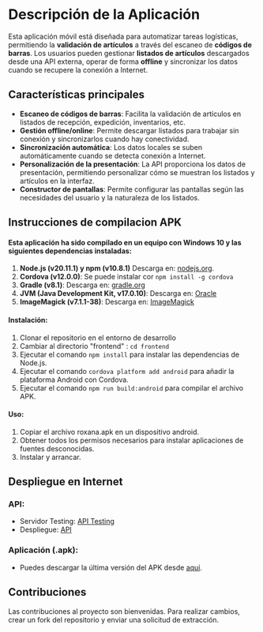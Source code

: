 # **Descripción de la Aplicación**

Esta aplicación móvil está diseñada para automatizar tareas logísticas, permitiendo la **validación de artículos** a través del escaneo de **códigos de barras**. Los usuarios pueden gestionar **listados de artículos** descargados desde una API externa, operar de forma **offline** y sincronizar los datos cuando se recupere la conexión a Internet.

## **Características principales**
- **Escaneo de códigos de barras**: Facilita la validación de artículos en listados de recepción, expedición, inventarios, etc.
- **Gestión offline/online**: Permite descargar listados para trabajar sin conexión y sincronizarlos cuando hay conectividad.
- **Sincronización automática**: Los datos locales se suben automáticamente cuando se detecta conexión a Internet.
- **Personalización de la presentación**: La API proporciona los datos de presentación, permitiendo personalizar cómo se muestran los listados y artículos en la interfaz.
- **Constructor de pantallas**: Permite configurar las pantallas según las necesidades del usuario y la naturaleza de los listados.

## **Instrucciones de compilacion APK**
#### Esta aplicación ha sido compilado en un equipo con Windows 10 y las siguientes dependencias instaladas:
1. **Node.js (v20.11.1) y npm (v10.8.1)** Descarga en: [nodejs.org](https://nodejs.org/).
2. **Cordova (v12.0.0)**: Se puede instalar cor `npm install -g cordova`
3. **Gradle (v8.1)**: Descarga en:  [gradle.org](https://gradle.org/install/)
4. **JVM (Java Development Kit, v17.0.10)**: Descarga en: [Oracle](https://www.oracle.com/java/technologies/javase-downloads.html)
5. **ImageMagick (v7.1.1-38)**:  Descarga en: [ImageMagick](https://imagemagick.org/script/download.php#windows)

#### Instalación:
1. Clonar el repositorio en el entorno de desarrollo
2. Cambiar al directorio "frontend" : `cd frontend`
3. Ejecutar el comando `npm install` para instalar las dependencias de Node.js.
4. Ejecutar el comando `cordova platform add android` para añadir la plataforma Android con Cordova.
5. Ejecutar el comando `npm run build:android` para compilar el archivo APK.

#### Uso:
1. Copiar el archivo roxana.apk en un dispositivo android.
2. Obtener todos los permisos necesarios para instalar aplicaciones de fuentes desconocidas.
3. Instalar y arrancar.

## **Despliegue en Internet**

### **API**:
- Servidor Testing: [API Testing](https://roxanaapitest.manabo.org/api)
- Despliegue: [API](https://.../api)

### **Aplicación (.apk)**:
- Puedes descargar la última versión del APK desde [aquí](/roxana.apk).

## **Contribuciones**
Las contribuciones al proyecto son bienvenidas. Para realizar cambios, crear un fork del repositorio y enviar una solicitud de extracción.


